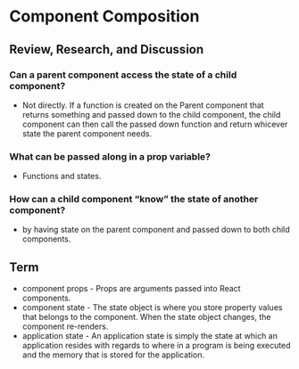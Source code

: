 # Component Composition

## Review, Research, and Discussion

### Can a parent component access the state of a child component?

- Not directly. If a function is created on the Parent component that returns something and passed down to the child component, 
the child component can then call the passed down function and return whicever state the parent component needs.

### What can be passed along in a prop variable?

- Functions and states.

### How can a child component “know” the state of another component?

- by having state on the parent component and passed down to both child components.

## Term

- component props - Props are arguments passed into React components.
- component state - The state object is where you store property values that belongs to the component. When the state object changes, the component re-renders.
- application state - An application state is simply the state at which an application resides with regards to where in a program is being executed and the memory that is stored for the application.
